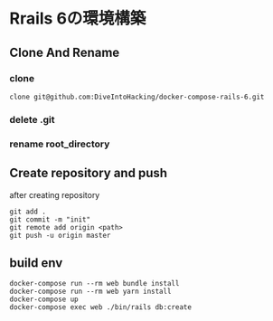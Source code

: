 # Rrails 6の環境構築

## Clone And Rename
### clone
```
clone git@github.com:DiveIntoHacking/docker-compose-rails-6.git
```
### delete .git
### rename root_directory

## Create repository and push
after creating repository

```
git add .
git commit -m "init"
git remote add origin <path>
git push -u origin master
```

## build env
```
docker-compose run --rm web bundle install
docker-compose run --rm web yarn install
docker-compose up
docker-compose exec web ./bin/rails db:create

```

